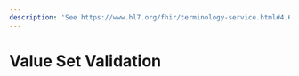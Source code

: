 ```yaml
---
description: 'See https://www.hl7.org/fhir/terminology-service.html#4.6.5'
---
```


# Value Set Validation



